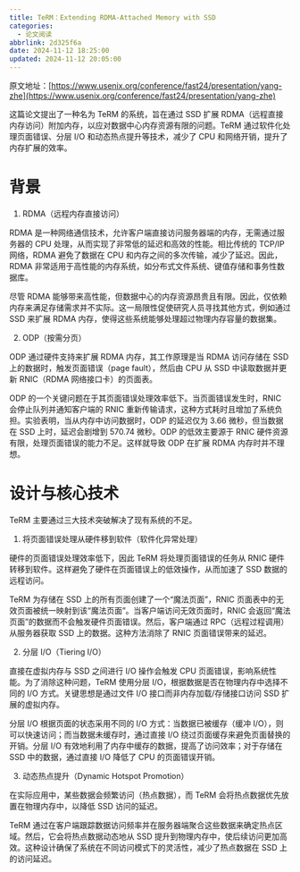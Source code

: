 ```yaml
---
title: TeRM：Extending RDMA-Attached Memory with SSD
categories:
  - 论文阅读
abbrlink: 2d325f6a
date: 2024-11-12 18:25:00
updated: 2024-11-12 20:05:00
---
```


<meta name="referrer" content="no-referrer"/>

原文地址：[https://www.usenix.org/conference/fast24/presentation/yang-zhe](https://www.usenix.org/conference/fast24/presentation/yang-zhe)

这篇论文提出了一种名为 TeRM 的系统，旨在通过 SSD 扩展 RDMA（远程直接内存访问）附加内存，以应对数据中心内存资源有限的问题。TeRM 通过软件化处理页面错误、分层 I/O 和动态热点提升等技术，减少了 CPU 和网络开销，提升了内存扩展的效率。

<!-- more -->

# 背景

1. RDMA（远程内存直接访问）

RDMA 是一种网络通信技术，允许客户端直接访问服务器端的内存，无需通过服务器的 CPU 处理，从而实现了非常低的延迟和高效的性能。相比传统的 TCP/IP 网络，RDMA 避免了数据在 CPU 和内存之间的多次传输，减少了延迟。因此，RDMA 非常适用于高性能的内存系统，如分布式文件系统、键值存储和事务性数据库。

尽管 RDMA 能够带来高性能，但数据中心的内存资源昂贵且有限。因此，仅依赖内存来满足存储需求并不实际。这一局限性促使研究人员寻找其他方式，例如通过 SSD 来扩展 RDMA 内存，使得这些系统能够处理超过物理内存容量的数据集。

2. ODP（按需分页）

ODP 通过硬件支持来扩展 RDMA 内存，其工作原理是当 RDMA 访问存储在 SSD 上的数据时，触发页面错误（page fault），然后由 CPU 从 SSD 中读取数据并更新 RNIC（RDMA 网络接口卡）的页面表。

ODP 的一个关键问题在于其页面错误处理效率低下。当页面错误发生时，RNIC 会停止队列并通知客户端的 RNIC 重新传输请求，这种方式耗时且增加了系统负担。实验表明，当从内存中访问数据时，ODP 的延迟仅为 3.66 微秒，但当数据在 SSD 上时，延迟会剧增到 570.74 微秒。ODP 的低效主要源于 RNIC 硬件资源有限，处理页面错误的能力不足。这样就导致 ODP 在扩展 RDMA 内存时并不理想。

# 设计与核心技术

TeRM 主要通过三大技术突破解决了现有系统的不足。

1. 将页面错误处理从硬件移到软件（软件化异常处理）

硬件的页面错误处理效率低下，因此 TeRM 将处理页面错误的任务从 RNIC 硬件转移到软件。这样避免了硬件在页面错误上的低效操作，从而加速了 SSD 数据的远程访问。

TeRM 为存储在 SSD 上的所有页面创建了一个“魔法页面”，RNIC 页面表中的无效页面被统一映射到该“魔法页面”。当客户端访问无效页面时，RNIC 会返回“魔法页面”的数据而不会触发硬件页面错误。然后，客户端通过 RPC（远程过程调用）从服务器获取 SSD 上的数据。这种方法消除了 RNIC 页面错误带来的延迟。

2. 分层 I/O（Tiering I/O）

直接在虚拟内存与 SSD 之间进行 I/O 操作会触发 CPU 页面错误，影响系统性能。为了消除这种问题，TeRM 使用分层 I/O，根据数据是否在物理内存中选择不同的 I/O 方式。关键思想是通过文件 I/O 接口而非内存加载/存储接口访问 SSD 扩展的虚拟内存。

分层 I/O 根据页面的状态采用不同的 I/O 方式：当数据已被缓存（缓冲 I/O），则可以快速访问；而当数据未缓存时，通过直接 I/O 绕过页面缓存来避免页面替换的开销。分层 I/O 有效地利用了内存中缓存的数据，提高了访问效率；对于存储在 SSD 中的数据，通过直接 I/O 降低了 CPU 的页面错误开销。

3. 动态热点提升（Dynamic Hotspot Promotion）

在实际应用中，某些数据会频繁访问（热点数据），而 TeRM 会将热点数据优先放置在物理内存中，以降低 SSD 访问的延迟。

TeRM 通过在客户端跟踪数据访问频率并在服务器端聚合这些数据来确定热点区域。然后，它会将热点数据动态地从 SSD 提升到物理内存中，使后续访问更加高效。这种设计确保了系统在不同访问模式下的灵活性，减少了热点数据在 SSD 上的访问延迟。

